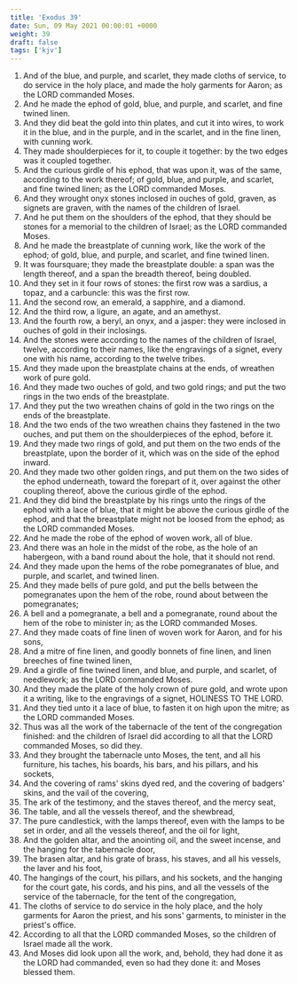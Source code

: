 ```yaml
---
title: 'Exodus 39'
date: Sun, 09 May 2021 00:00:01 +0000
weight: 39
draft: false
tags: ['kjv'] 
---
```


1. And of the blue, and purple, and scarlet, they made cloths of service, to do service in the holy place, and made the holy garments for Aaron; as the LORD commanded Moses.
2. And he made the ephod of gold, blue, and purple, and scarlet, and fine twined linen.
3. And they did beat the gold into thin plates, and cut it into wires, to work it in the blue, and in the purple, and in the scarlet, and in the fine linen, with cunning work.
4. They made shoulderpieces for it, to couple it together: by the two edges was it coupled together.
5. And the curious girdle of his ephod, that was upon it, was of the same, according to the work thereof; of gold, blue, and purple, and scarlet, and fine twined linen; as the LORD commanded Moses.
6. And they wrought onyx stones inclosed in ouches of gold, graven, as signets are graven, with the names of the children of Israel.
7. And he put them on the shoulders of the ephod, that they should be stones for a memorial to the children of Israel; as the LORD commanded Moses.
8. And he made the breastplate of cunning work, like the work of the ephod; of gold, blue, and purple, and scarlet, and fine twined linen.
9. It was foursquare; they made the breastplate double: a span was the length thereof, and a span the breadth thereof, being doubled.
10. And they set in it four rows of stones: the first row was a sardius, a topaz, and a carbuncle: this was the first row.
11. And the second row, an emerald, a sapphire, and a diamond.
12. And the third row, a ligure, an agate, and an amethyst.
13. And the fourth row, a beryl, an onyx, and a jasper: they were inclosed in ouches of gold in their inclosings.
14. And the stones were according to the names of the children of Israel, twelve, according to their names, like the engravings of a signet, every one with his name, according to the twelve tribes.
15. And they made upon the breastplate chains at the ends, of wreathen work of pure gold.
16. And they made two ouches of gold, and two gold rings; and put the two rings in the two ends of the breastplate.
17. And they put the two wreathen chains of gold in the two rings on the ends of the breastplate.
18. And the two ends of the two wreathen chains they fastened in the two ouches, and put them on the shoulderpieces of the ephod, before it.
19. And they made two rings of gold, and put them on the two ends of the breastplate, upon the border of it, which was on the side of the ephod inward.
20. And they made two other golden rings, and put them on the two sides of the ephod underneath, toward the forepart of it, over against the other coupling thereof, above the curious girdle of the ephod.
21. And they did bind the breastplate by his rings unto the rings of the ephod with a lace of blue, that it might be above the curious girdle of the ephod, and that the breastplate might not be loosed from the ephod; as the LORD commanded Moses.
22. And he made the robe of the ephod of woven work, all of blue.
23. And there was an hole in the midst of the robe, as the hole of an habergeon, with a band round about the hole, that it should not rend.
24. And they made upon the hems of the robe pomegranates of blue, and purple, and scarlet, and twined linen.
25. And they made bells of pure gold, and put the bells between the pomegranates upon the hem of the robe, round about between the pomegranates;
26. A bell and a pomegranate, a bell and a pomegranate, round about the hem of the robe to minister in; as the LORD commanded Moses.
27. And they made coats of fine linen of woven work for Aaron, and for his sons,
28. And a mitre of fine linen, and goodly bonnets of fine linen, and linen breeches of fine twined linen,
29. And a girdle of fine twined linen, and blue, and purple, and scarlet, of needlework; as the LORD commanded Moses.
30. And they made the plate of the holy crown of pure gold, and wrote upon it a writing, like to the engravings of a signet, HOLINESS TO THE LORD.
31. And they tied unto it a lace of blue, to fasten it on high upon the mitre; as the LORD commanded Moses.
32. Thus was all the work of the tabernacle of the tent of the congregation finished: and the children of Israel did according to all that the LORD commanded Moses, so did they.
33. And they brought the tabernacle unto Moses, the tent, and all his furniture, his taches, his boards, his bars, and his pillars, and his sockets,
34. And the covering of rams' skins dyed red, and the covering of badgers' skins, and the vail of the covering,
35. The ark of the testimony, and the staves thereof, and the mercy seat,
36. The table, and all the vessels thereof, and the shewbread,
37. The pure candlestick, with the lamps thereof, even with the lamps to be set in order, and all the vessels thereof, and the oil for light,
38. And the golden altar, and the anointing oil, and the sweet incense, and the hanging for the tabernacle door,
39. The brasen altar, and his grate of brass, his staves, and all his vessels, the laver and his foot,
40. The hangings of the court, his pillars, and his sockets, and the hanging for the court gate, his cords, and his pins, and all the vessels of the service of the tabernacle, for the tent of the congregation,
41. The cloths of service to do service in the holy place, and the holy garments for Aaron the priest, and his sons' garments, to minister in the priest's office.
42. According to all that the LORD commanded Moses, so the children of Israel made all the work.
43. And Moses did look upon all the work, and, behold, they had done it as the LORD had commanded, even so had they done it: and Moses blessed them.
